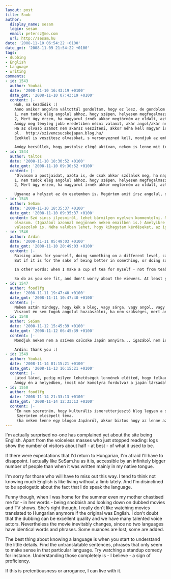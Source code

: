 ```yaml
---
layout: post
title: Snob
author:
  display_name: sesam
  login: sesam
  email: petersz@me.com
  url: http://sesam.hu
date: '2008-11-10 06:54:22 +0100'
date_gmt: '2008-11-09 21:54:22 +0100'
tags:
- dubbing
- English
- Language
- writing
comments:
- id: 1543
  author: Youkai
  date: '2008-11-10 16:43:19 +0100'
  date_gmt: '2008-11-10 07:43:19 +0100'
  content: |-
    Huh, na kezdődik :)
    Anno amikor angolra váltottál gondoltam, hogy ez lesz, de gondolom ezzel te is tisztában voltál. A magyar nem beszélni angolt , vagy nem nagyon, vagy nem akarja. Olvasom a postjaidat, azóta is, de csak akkor szólalok meg, ha nagyon muszáj, mert úgy érzem, hogy
    1, nem tudok elég angolul ahhoz, hogy szépen, helyesen megfogalmazzam a gondolataimat,
    2, Mert úgy érzem, ha magyarul írnék akkor megtörném az oldalt, azt meg nem akarom, de most muszáj.
    Amúgy meg tényleg jobb eredetiben nézni valamit, akár angol/akár német, vagy ha japán és anime, vagy film :) , de erről a félrefordítások blogon többet találsz, hogy miért is nem jó a mai magyar szinkron.
    Ha az olvasó számot nem akarsz veszíteni, akkor néha kell magyar is, elvégre, sesam.hu az oldal, nem .com, vagy .de, vagy .jp (mondjuk ez volna a legnagyobb kitolás az olvasókkal, bár akkor tényleg kénytelen lennék japánul tanulni, vagy fordító gépeztetni az oldaladat.)Vagy kell egy magyar kiadás mondjuk a wordpressen, vagy a blog.hu-n akkor lenne olvasottságod, nagyobb olvasottságod. Amúgy kezdenek megjelenni a magyar nyelvű japánról szóló blogok
    pl.  http://szivemcsucskejapan.blog.hu/
    Ezekkel is veszítesz olvasókat, s versenyezned kell, mondjuk az ember blogot általában magának ír, de néha jó, ha más is megosztja a gondolatait veled.

    Amúgy becsüllek, hogy postolsz elégé aktívan, nekem is lenne mit írnom, de valahogy nem akarok írni, hogy miért, hát talán mert politika lenne meg k. anyázás, s azt nem akarom, de ez szerintem abszurdisztáni légkör, szóval szerencsés vagy, hogy kintről nézed az országot, s nem befolyásol a média nagyon, meg a társadalmi kollektív tudat. Mondjuk ezeket a postokat írhatnád magyarul, de ez csak egy vélemény tőlem, neked. Nah most megyek és fizetem az adókat :D
- id: 1544
  author: taltos
  date: '2008-11-10 18:30:52 +0100'
  date_gmt: '2008-11-10 09:30:52 +0100'
  content: |-
    "Olvasom a postjaidat, azóta is, de csak akkor szólalok meg, ha nagyon muszáj, mert úgy érzem, hogy
    1, nem tudok elég angolul ahhoz, hogy szépen, helyesen megfogalmazzam a gondolataimat,
    2, Mert úgy érzem, ha magyarul írnék akkor megtörném az oldalt, azt meg nem akarom, de most muszáj."

    Ugyanez a helyzet az én esetemben is. Megértem amit írsz angolul, de válaszolni nem nagyon tudok rá. Eddig azt próbáltam meg egyszer, hogy magyarul írok és angolul 1-2 mondatban összegzek a végén a külföldi olvasók miatt, de még soha nem válaszoltál, szóval úgy gondoltam, hogy az magyar hozzászólások ezen a blogon nem kívánatosak. Ezért csak olvasok. :)
- id: 1545
  author: SeSam
  date: '2008-11-10 18:35:37 +0100'
  date_gmt: '2008-11-10 09:35:37 +0100'
  content: Szó sincs ilyesmiről, lehet bármilyen nyelven kommentelni. Mindet el is
    olvasom. (Igazából azonnal megjönnek nekem emailben is.) Amelyikre épp tudok,
    válaszolok is. Néha valóban lehet, hogy kihagytam kérdéseket, az igaz...
- id: 1546
  author: Ardin
  date: '2008-11-11 05:49:03 +0100'
  date_gmt: '2008-11-10 20:49:03 +0100'
  content: |-
    Raising aims for yourself, doing something on a different level, can easily be treated as snobism or arrogance for those, who cannot see the aim.
    But if it is for the sake of being better in something, or doing something better, then it worths much more then the opinion of the masses. :)

    In other words: when I make a cup of tea for myself - not from teabags, but from real, hardcut tea leaves, in a ceramic tea pot, and measuring the time for dipping the tea - I am often treated as snobish, or at least eccentric. (Even if I add that I don't like any sugar or milk in a tea :) ). But there are a few, who tastes the tea that way, and admints the difference, and maybe becames fond of it.

    So do as you see fit, and don't worry about the viewers. At least you teach us some english :)
- id: 1547
  author: foodlfg
  date: '2008-11-11 19:47:40 +0100'
  date_gmt: '2008-11-11 10:47:40 +0100'
  content: |-
    Nekem aztán mindegy, hogy kék a blog, vagy sárga, vagy angol, vagy magyar.. :P
    Viszont én sem fogok angolul hozzászólni, ha nem szükséges, mert annyira nem vagyok jó. Bár még így is jobban tudok angolul, mint a magyarok többsége, de ez nem az én érdemem..
- id: 1548
  author: SeSam
  date: '2008-11-12 15:45:39 +0100'
  date_gmt: '2008-11-12 06:45:39 +0100'
  content: |-
    Mondjuk nekem nem a szívem csücske Japán annyira... igazából nem is akartam J-ismeretterjesztő blog lenni, csak úg jött, ha már itt tengődök.

    Ardin: thank you :)
- id: 1549
  author: Youkai
  date: '2008-11-14 01:15:21 +0100'
  date_gmt: '2008-11-13 16:15:21 +0100'
  content: |-
    Látod látod, pedig milyen lehetőségek lennének előtted, hogy felkarold a hazai emo társadalmat :D
    Amúgy én a helyedben, (most már komolyra fordulva) a japán társadalomról hagyományokról történelemről írnék, ha egyáltalán érdekel. Mondjuk azért a kulturális sokkokat egészen jól prezentálod :D
- id: 1550
  author: foodlfg
  date: '2008-11-14 21:33:13 +0100'
  date_gmt: '2008-11-14 12:33:13 +0100'
  content: |-
    ^Én nem szeretném, hogy kulturális ismeretterjesztő blog legyen a sesam.hu-ból. :P
     Szerintem elcsépelt téma.
     (ha nekem lenne egy blogom Japánról, akkor biztos hogy az lenne az alcíme, hogy Japánfanok kerüljenek)
---
```


I'm actually surprised no-one has complained yet about the site being English. Apart from the voiceless masses who just stopped reading: logs show the number of visitors about half - at best - of what it used to be.

If there were expectations that I'd return to Hungarian, I'm afraid I'll have to disappoint. I actually like SeSam.hu as it is, accessible by an infinitely bigger number of people than when it was written mainly in my native tongue.

I'm sorry for those who will have to miss out this way. I tend to think not knowing much English is like living without a limb lately. And I'm disinclined to be apologetic about the fact that I do speak the language.

Funny though, when I was home for the summer even my mother chastised me for - in her words - being snobbish and looking down on dubbed movies and TV shows. She's right though, I really don't like watching movies translated to Hungarian anymore if the original was English. I don't doubt that the dubbing can be excellent quality and we have many talented voice actors. Nevertheless the movie inevitably changes, since no two languages have identical words and phrases. Some nuances are lost, some are added.

The best thing about knowing a language is when you start to understand the little details. Find the untranslatable sentences, phrases that only seem to make sense in that particular language. Try watching a standup comedy for instance. Understanding those completely is - I believe - a sign of proficiency.

If this is pretentiousness or arrogance, I can live with it.
